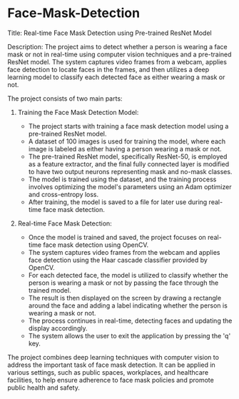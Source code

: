# Face-Mask-Detection


Title: Real-time Face Mask Detection using Pre-trained ResNet Model

Description:
The project aims to detect whether a person is wearing a face mask or not in real-time using computer vision techniques and a pre-trained ResNet model. The system captures video frames from a webcam, applies face detection to locate faces in the frames, and then utilizes a deep learning model to classify each detected face as either wearing a mask or not.

The project consists of two main parts:

1. Training the Face Mask Detection Model:
   - The project starts with training a face mask detection model using a pre-trained ResNet model.
   - A dataset of 100 images is used for training the model, where each image is labeled as either having a person wearing a mask or not.
   - The pre-trained ResNet model, specifically ResNet-50, is employed as a feature extractor, and the final fully connected layer is modified to have two output neurons representing mask and no-mask classes.
   - The model is trained using the dataset, and the training process involves optimizing the model's parameters using an Adam optimizer and cross-entropy loss.
   - After training, the model is saved to a file for later use during real-time face mask detection.

2. Real-time Face Mask Detection:
   - Once the model is trained and saved, the project focuses on real-time face mask detection using OpenCV.
   - The system captures video frames from the webcam and applies face detection using the Haar cascade classifier provided by OpenCV.
   - For each detected face, the model is utilized to classify whether the person is wearing a mask or not by passing the face through the trained model.
   - The result is then displayed on the screen by drawing a rectangle around the face and adding a label indicating whether the person is wearing a mask or not.
   - The process continues in real-time, detecting faces and updating the display accordingly.
   - The system allows the user to exit the application by pressing the 'q' key.

The project combines deep learning techniques with computer vision to address the important task of face mask detection. It can be applied in various settings, such as public spaces, workplaces, and healthcare facilities, to help ensure adherence to face mask policies and promote public health and safety.
